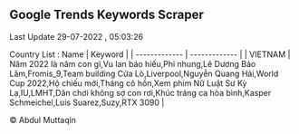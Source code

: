 

## Google Trends Keywords Scraper 
 
Last Update 29-07-2022 , 05:03:26

Country List :
 Name  | Keyword |
| ------------- | ------------- |
| VIETNAM | Năm 2022 là năm con gì,Vu lan báo hiếu,Phi nhung,Lê Dương Bảo Lâm,Fromis_9,Team building Cửa Lò,Liverpool,Nguyễn Quang Hải,World Cup 2022,Hộ chiếu mới,Tháng cô hồn,Xem phim Nữ Luật Sư Kỳ Lạ,IU,LMHT,Dân chơi không sợ con rơi,Khúc tráng ca hòa bình,Kasper Schmeichel,Luis Suarez,Suzy,RTX 3090 |



© Abdul Muttaqin 
